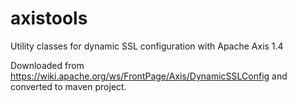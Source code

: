 # axistools
Utility classes for dynamic SSL configuration with Apache Axis 1.4

Downloaded from https://wiki.apache.org/ws/FrontPage/Axis/DynamicSSLConfig and converted to maven project.
